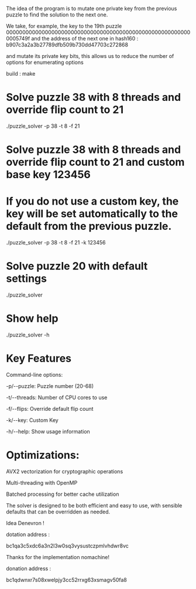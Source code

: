 The idea of ​​the program is to mutate one private key from the previous puzzle to find the solution to the next one.

We take, for example, the key to the 19th puzzle 0000000000000000000000000000000000000000000000000000000000005749f and the address of the next one in hash160 : b907c3a2a3b27789dfb509b730dd47703c272868

and mutate its private key bits, this allows us to reduce the number of options for enumerating options

build : make

# Solve puzzle 38 with 8 threads and override flip count to 21

./puzzle_solver -p 38 -t 8 -f 21

# Solve puzzle 38 with 8 threads and override flip count to 21 and custom base key 123456

# If you do not use a custom key, the key will be set automatically to the default from the previous puzzle.

./puzzle_solver -p 38 -t 8 -f 21 -k 123456

# Solve puzzle 20 with default settings

./puzzle_solver

# Show help

./puzzle_solver -h

# Key Features

Command-line options:

-p/--puzzle: Puzzle number (20-68)

-t/--threads: Number of CPU cores to use

-f/--flips: Override default flip count

-k/--key: Custom Key

-h/--help: Show usage information

# Optimizations:

AVX2 vectorization for cryptographic operations

Multi-threading with OpenMP

Batched processing for better cache utilization

The solver is designed to be both efficient and easy to use, with sensible defaults that can be overridden as needed.

Idea Denevron !

dotation address :

bc1qa3c5xdc6a3n2l3w0sq3vysustczpmlvhdwr8vc

Thanks for the implementation nomachine!

donation address :

bc1qdwnxr7s08xwelpjy3cc52rrxg63xsmagv50fa8
